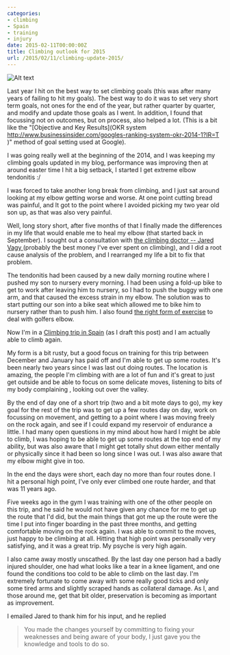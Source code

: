 ```yaml
---
categories:
- climbing
- Spain
- training
- injury
date: 2015-02-11T00:00:00Z
title: Climbing outlook for 2015
url: /2015/02/11/climbing-update-2015/
---
```


![Alt text](https://farm9.staticflickr.com/8583/15876004893_8708ce59d5_z_d.jpg)

Last year I hit on the best way to set climbing goals (this was after many years of failing to hit my goals). The best way to do it was to set very short term goals, not ones for the end of the year, but rather quarter by quarter, and modify and update those goals as I went. In addition, I found that focussing not on outcomes, but on process, also helped a lot. (This is a bit like the "[Objective and Key Results](OKR system http://www.businessinsider.com/googles-ranking-system-okr-2014-1?IR=T )" method of goal setting used at Google). 

I was going really well at the beginning of the 2014, and I was keeping my climbing goals updated in my blog, performance was improving then at around easter time I hit a big setback, I started I get extreme elbow tendonitis :/ 

I was forced to take another long break from climbing, and I just sat around looking at my elbow getting worse and worse. At one point cutting bread was painful, and It got to the point where I avoided picking my two year old son up, as that was also very painful. 

Well, long story short, after five months of that I finally made the differences in my life that would enable me to heal my elbow (that started back in September). I sought out a consultation with [the climbing doctor -- Jared Vagy ](http://theclimbingdoctor.com)  (probably the best money I've ever spent on climbing), and I did a root cause analysis of the problem, and I rearranged my life a bit to fix that problem.

The tendonitis had been caused by a new daily morning routine where I pushed my son to nursery every morning. I had been using a fold-up bike to get to work after leaving him to nursery, so I had to push the buggy with one arm, and that caused the excess strain in my elbow. The solution was to start putting our son into a bike seat which allowed me to bike him to nursery rather than to push him. I also found [the right form of exercise](http://www.thera-bandacademy.com/tba-exercise/FlexBar-Reverse-Twist-for-Golfers-Elbow) to deal with golfers elbow. 

Now I'm in a [Climbing trip in Spain](https://www.flickr.com/photos/mulvanynet/sets/72157650348210958/) (as I draft this post) and I am actually able to climb again. 

My form is a bit rusty, but a good focus on training for this trip between December and January has paid off and I'm able to get up some routes. It's been nearly two years since I was last out doing routes. The location is amazing, the people I'm climbing with are a lot of fun and it's great to just get outside and be able to focus on some delicate moves, listening to bits of my body complaining , looking out over the valley. 

By the end of day one of a short trip (two and a bit mote days to go), my key goal for the rest of the trip was to get up a few routes day on day, work on focussing on movement, and getting to a point where I was moving freely on the rock again, and see if I could expand my reservoir of endurance a little. I had many open questions in my mind about how hard I might be able to climb, I was hoping to be able to get up some routes at the top end of my ability, but was also aware that I might get totally shut down either mentally or physically since it had been so long since I was out. I was also aware that my elbow might give in too. 

In the end the days were short, each day no more than four routes done. I hit a personal high point, I've only ever climbed one route harder, and that was 11 years ago. 

Five weeks ago in the gym I was training with one of the other people on this trip, and he said he would not have given any chance for me to get up the route that I'd did, but the main things that got me up the route were the time I put into finger boarding in the past three months, and getting comfortable moving on the rock again. I was able to commit to the moves, just happy to be climbing at all. Hitting that high point was personally very satisfying, and it was a great trip. My psyche is very high again. 

I also came away mostly unscathed. By the last day one person had a badly injured shoulder, one had what looks like a tear in a knee ligament, and one found the conditions too cold to be able to climb on the last day. I'm extremely fortunate to come away with some really good ticks and only some tired arms and slightly scraped hands as collateral damage. As I, and those around me, get that bit older, preservation is becoming as important as improvement. 

I emailed Jared to thank him for his input, and he replied 

> You made the changes yourself by committing to fixing your weaknesses and being aware of your body, I just gave you the knowledge and tools to do so.

